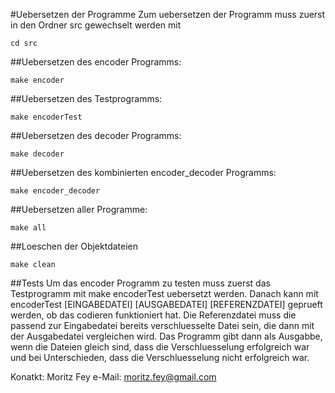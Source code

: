 #Uebersetzen der Programme
Zum uebersetzen der Programm muss zuerst in den Ordner src gewechselt werden mit
```
cd src
```

##Uebersetzen des encoder Programms:
```
make encoder
```

##Uebersetzen des Testprogramms:
```
make encoderTest
```

##Uebersetzen des decoder Programms:
```
make decoder
```

##Uebersetzen des kombinierten encoder_decoder Programms:
```
make encoder_decoder
```

##Uebersetzen aller Programme:
```
make all
```

##Loeschen der Objektdateien
```
make clean
```

##Tests
Um das encoder Programm zu testen muss zuerst das Testprogramm mit make encoderTest
uebersetzt werden. Danach kann mit
	encoderTest [EINGABEDATEI] [AUSGABEDATEI] [REFERENZDATEI] 
geprueft werden, ob das codieren funktioniert hat.
Die Referenzdatei muss die passend zur Eingabedatei bereits verschluesselte Datei 
sein, die dann mit der Ausgabedatei vergleichen wird. Das Programm gibt dann als Ausgabbe,
wenn die Dateien gleich sind, dass die Verschluesselung erfolgreich war und bei Unterschieden,
dass die Verschluesselung nicht erfolgreich war.


Konatkt:
Moritz Fey
e-Mail: moritz.fey@gmail.com

